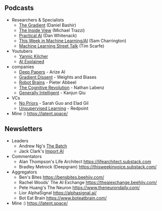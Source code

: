 
## Podcasts

- Researchers & Specialists
	- [The Gradient](https://thegradientpub.substack.com/s/podcast) (Daniel Bashir)
	- [The Inside View](https://theinsideview.ai/) (Michael Trazzi)
	- [Practical AI](https://changelog.com/practicalai) (Dan Whitenack)
	- [This Week in Machine Learning/AI](https://twimlai.com/podcast/twimlai/) (Sam Charrington)
	- [Machine Learning Street Talk](https://www.youtube.com/c/MachineLearningStreetTalk) (Tim Scarfe)
- Youtubers
	- [Yannic Kilcher](https://www.youtube.com/@YannicKilcher)
	- [AI Explained](https://www.youtube.com/@ai-explained-)
- companies
	- [Deep Papers](https://www.deeppapers.dev/) - Arize AI
	- [Gradient Dissent](https://www.youtube.com/playlist?list=PLD80i8An1OEEb1jP0sjEyiLG8ULRXFob_) - Weights and Biases
	- [Robot Brains](https://www.therobotbrains.ai/) - Pieter Abbeel
	- [The Cognitive Revolution](https://www.cognitiverevolution.ai/) - Nathan Labenz
	- [Generally Intelligent](https://generallyintelligent.com/podcast) - Kanjun Qiu
- VCs
	- [No Priors](https://linktr.ee/nopriors) - Sarah Guo and Elad Gil
	- [Unsupervised Learning](https://podtail.com/en/podcast/unsupervised-learning/) - Redpoint
- Mine :) https://latent.space/

## Newsletters

- Leaders
	- Andrew Ng's [The Batch](https://www.deeplearning.ai/the-batch/)
	- Jack Clark's [Import AI](https://importai.substack.com/p/import-ai-321-open-source-gpt3-giving?utm_source=substack&utm_medium=email)
- Commentators
	- Alan Thompson's Life Architect https://lifearchitect.substack.com
	- Bradley Metrock (Deepgram) https://thisweekinvoice.substack.com/
- Aggregators
	- Ben's Bites https://bensbites.beehiiv.com/
	- Rachel Woods' The AI Exchange https://theaiexchange.beehiiv.com/
	- Pete Huang's The Neuron https://www.theneurondaily.com/
	- Lior AlphaSignal https://alphasignal.ai/
	- Bot Eat Brain https://www.boteatbrain.com/
- Mine :) https://latent.space/
